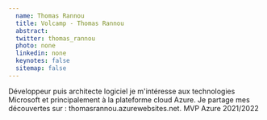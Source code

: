 ```yaml
---
  name: Thomas Rannou
  title: Volcamp - Thomas Rannou
  abstract: 
  twitter: thomas_rannou
  photo: none
  linkedin: none
  keynotes: false
  sitemap: false
---
```

Développeur puis architecte logiciel je m'intéresse aux technologies Microsoft et principalement à la plateforme cloud Azure. Je partage mes découvertes sur : thomasrannou.azurewebsites.net. MVP Azure 2021/2022